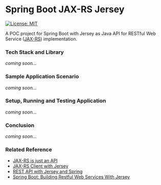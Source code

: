# Spring Boot JAX-RS Jersey
[![License: MIT](https://img.shields.io/badge/License-MIT-blue.svg)](/LICENSE)

A POC project for Spring Boot with Jersey as Java API for RESTful Web Service ([JAX-RS](https://en.wikipedia.org/wiki/Java_API_for_RESTful_Web_Services)) implementation. 



### Tech Stack and Library

_coming soon..._

### Sample Application Scenario

_coming soon..._

### Setup, Running and Testing Application

_coming soon..._

### Conclusion

_coming soon..._

### Related Reference

- [JAX-RS is just an API](http://www.baeldung.com/jax-rs-spec-and-implementations)
- [JAX-RS Client with Jersey](http://www.baeldung.com/jersey-jax-rs-client)
- [REST API with Jersey and Spring](http://www.baeldung.com/jersey-rest-api-with-spring)
- [Spring Boot: Building Restful Web Services With Jersey](https://dzone.com/articles/spring-boot-building-restful-web-services-with-jersey)







